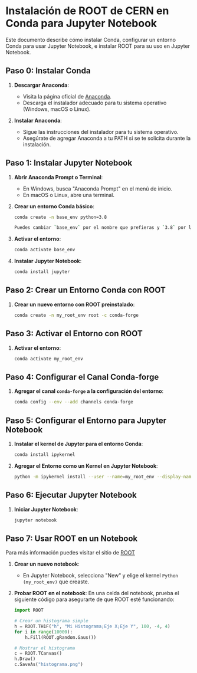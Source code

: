 
# Instalación de ROOT de CERN en Conda para Jupyter Notebook

Este documento describe cómo instalar Conda, configurar un entorno Conda para usar Jupyter Notebook, e instalar ROOT para su uso en Jupyter Notebook.

## Paso 0: Instalar Conda

1. **Descargar Anaconda**:
   - Visita la página oficial de [Anaconda](https://www.anaconda.com/products/distribution#download-section).
   - Descarga el instalador adecuado para tu sistema operativo (Windows, macOS o Linux).

2. **Instalar Anaconda**:
   - Sigue las instrucciones del instalador para tu sistema operativo.
   - Asegúrate de agregar Anaconda a tu PATH si se te solicita durante la instalación.

## Paso 1: Instalar Jupyter Notebook

1. **Abrir Anaconda Prompt o Terminal**:
   - En Windows, busca "Anaconda Prompt" en el menú de inicio.
   - En macOS o Linux, abre una terminal.

2. **Crear un entorno Conda básico**:
   ```sh
   conda create -n base_env python=3.8
   
   Puedes cambiar `base_env` por el nombre que prefieras y `3.8` por la versión de Python que necesites.

3. **Activar el entorno**:
   ```sh
   conda activate base_env
4. **Instalar Jupyter Notebook**:
    ```sh
   conda install jupyter

## Paso 2: Crear un Entorno Conda con ROOT

1. **Crear un nuevo entorno con ROOT preinstalado**:
   ```sh
   conda create -n my_root_env root -c conda-forge
   
## Paso 3: Activar el Entorno con ROOT

1. **Activar el entorno**:
   ```sh
   conda activate my_root_env
   
## Paso 4: Configurar el Canal Conda-forge

1. **Agregar el canal `conda-forge` a la configuración del entorno**:
   ```sh
   conda config --env --add channels conda-forge

## Paso 5: Configurar el Entorno para Jupyter Notebook

1. **Instalar el kernel de Jupyter para el entorno Conda**:
   ```sh
   conda install ipykernel

2. **Agregar el Entorno como un Kernel en Jupyter Notebook**:
   ```sh
   python -m ipykernel install --user --name=my_root_env --display-name "Python (my_root_env)"

## Paso 6: Ejecutar Jupyter Notebook

1. **Iniciar Jupyter Notebook**:
   ```sh
   jupyter notebook

## Paso 7: Usar ROOT en un Notebook

Para más información puedes visitar el sitio de [ROOT](https://root.cern/)

1. **Crear un nuevo notebook**:
   - En Jupyter Notebook, selecciona "New" y elige el kernel `Python (my_root_env)` que creaste.

2. **Probar ROOT en el notebook**:
   En una celda del notebook, prueba el siguiente código para asegurarte de que ROOT esté funcionando:

   ```python
   import ROOT

   # Crear un histograma simple
   h = ROOT.TH1F("h", "Mi Histograma;Eje X;Eje Y", 100, -4, 4)
   for i in range(10000):
       h.Fill(ROOT.gRandom.Gaus())
   
   # Mostrar el histograma
   c = ROOT.TCanvas()
   h.Draw()
   c.SaveAs("histograma.png")

   
   
   
   
   
